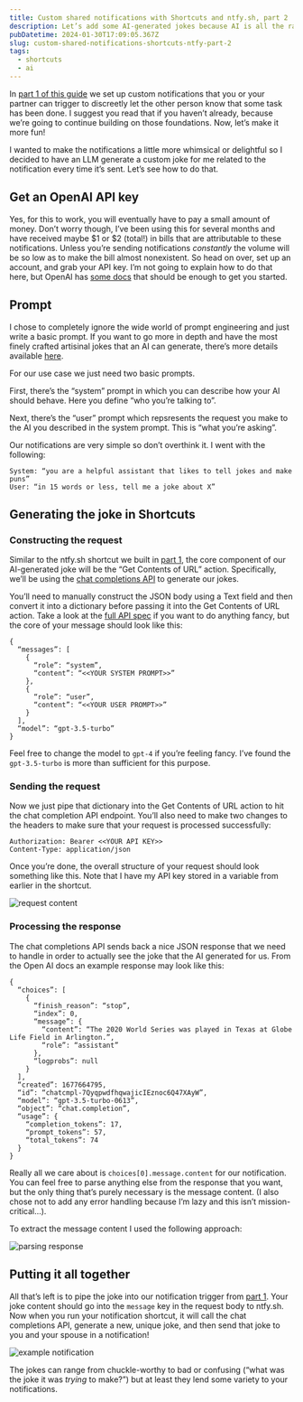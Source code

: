 ```yaml
---
title: Custom shared notifications with Shortcuts and ntfy.sh, part 2
description: Let’s add some AI-generated jokes because AI is all the rage.
pubDatetime: 2024-01-30T17:09:05.367Z
slug: custom-shared-notifications-shortcuts-ntfy-part-2
tags:
  - shortcuts
  - ai
---
```


In [part 1 of this guide](/posts/custom-shared-notifications-shortcuts-ntfy-part-1/) we set up custom notifications that you or your partner can trigger to discreetly let the other person know that some task has been done. I suggest you read that if you haven’t already, because we’re going to continue building on those foundations. Now, let’s make it more fun!

I wanted to make the notifications a little more whimsical or delightful so I decided to have an LLM generate a custom joke for me related to the notification every time it’s sent. Let’s see how to do that.

## Get an OpenAI API key

Yes, for this to work, you will eventually have to pay a small amount of money. Don’t worry though, I’ve been using this for several months and have received maybe $1 or $2 (total!) in bills that are attributable to these notifications. Unless you’re sending notifications _constantly_ the volume will be so low as to make the bill almost nonexistent.
So head on over, set up an account, and grab your API key. I’m not going to explain how to do that here, but OpenAI has [some docs](https://help.openai.com/en/articles/4936850-where-do-i-find-my-api-key) that should be enough to get you started.

## Prompt

I chose to completely ignore the wide world of prompt engineering and just write a basic prompt. If you want to go more in depth and have the most finely crafted artisinal jokes that an AI can generate, there’s more details available [here](https://platform.openai.com/docs/guides/prompt-engineering).

For our use case we just need two basic prompts.

First, there’s the “system” prompt in which you can describe how your AI should behave. Here you define “who you’re talking to”.

Next, there’s the “user” prompt which repsresents the request you make to the AI you described in the system prompt. This is “what you’re asking”.

Our notifications are very simple so don’t overthink it. I went with the following:

```
System: “you are a helpful assistant that likes to tell jokes and make puns”
User: “in 15 words or less, tell me a joke about X”
```

## Generating the joke in Shortcuts

### Constructing the request

Similar to the ntfy.sh shortcut we built in [part 1](/posts/custom-shared-notifications-shortcuts-ntfy-part-1/), the core component of our AI-generated joke will be the “Get Contents of URL” action. Specifically, we’ll be using the [chat completions API](https://platform.openai.com/docs/guides/text-generation/chat-completions-api) to generate our jokes.

You’ll need to manually construct the JSON body using a Text field and then convert it into a dictionary before passing it into the Get Contents of URL action. Take a look at the [full API spec](https://platform.openai.com/docs/api-reference/chat) if you want to do anything fancy, but the core of your message should look like this:

```
{
  “messages”: [
    {
      “role”: “system”,
      “content”: “<<YOUR SYSTEM PROMPT>>”
    },
    {
      “role”: “user”,
      “content”: “<<YOUR USER PROMPT>>”
    }
  ],
  “model”: “gpt-3.5-turbo”
}
```

Feel free to change the model to `gpt-4` if you’re feeling fancy. I’ve found the `gpt-3.5-turbo` is more than sufficient for this purpose.

### Sending the request

Now we just pipe that dictionary into the Get Contents of URL action to hit the chat completion API endpoint. You’ll also need to make two changes to the headers to make sure that your request is processed successfully:

```
Authorization: Bearer <<YOUR API KEY>>
Content-Type: application/json
```

Once you’re done, the overall structure of your request should look something like this. Note that I have my API key stored in a variable from earlier in the shortcut.

![request content](@assets/images/2024/01/custom_notifs_part2/request_content.png)

### Processing the response

The chat completions API sends back a nice JSON response that we need to handle in order to actually see the joke that the AI generated for us. From the Open AI docs an example response may look like this:

```
{
  “choices”: [
    {
      “finish_reason”: “stop”,
      “index”: 0,
      “message”: {
        “content”: “The 2020 World Series was played in Texas at Globe Life Field in Arlington.”,
        “role”: “assistant”
      },
      “logprobs”: null
    }
  ],
  “created”: 1677664795,
  “id”: “chatcmpl-7QyqpwdfhqwajicIEznoc6Q47XAyW”,
  “model”: “gpt-3.5-turbo-0613”,
  “object”: “chat.completion”,
  “usage”: {
    “completion_tokens”: 17,
    “prompt_tokens”: 57,
    “total_tokens”: 74
  }
}
```

Really all we care about is `choices[0].message.content` for our notification. You can feel free to parse anything else from the response that you want, but the only thing that’s purely necessary is the message content. (I also chose not to add any error handling because I’m lazy and this isn’t mission-critical…).

To extract the message content I used the following approach:

![parsing response](@assets/images/2024/01/custom_notifs_part2/parsing_response.png)

## Putting it all together

All that’s left is to pipe the joke into our notification trigger from [part 1](/posts/custom-shared-notifications-shortcuts-ntfy-part-1/). Your joke content should go into the `message` key in the request body to ntfy.sh. Now when you run your notification shortcut, it will call the chat completions API, generate a new, unique joke, and then send that joke to you and your spouse in a notification!

![example notification](@assets/images/2024/01/custom_notifs_part2/notification_result.png)

The jokes can range from chuckle-worthy to bad or confusing (“what was the joke it was _trying_ to make?”) but at least they lend some variety to your notifications.
